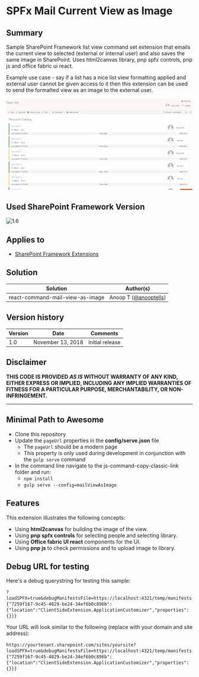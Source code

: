 # SPFx Mail Current View as Image

## Summary
Sample SharePoint Framework list view command set extension that emails the current view to selected (external or internal user) and also saves the same image in SharePoint. Uses html2canvas library, pnp spfx controls, pnp js and office fabric ui react.

Example use case - say if a list has a nice list view formatting applied and external user cannot be given access to it then this extension can be used to send the formatted view as an image to the external user.

![Mail Currrent View as Image](./demo/Mail_this_view.gif)

## Used SharePoint Framework Version 
![1.6](https://img.shields.io/badge/version-1.6-green.svg)

## Applies to

* [SharePoint Framework Extensions](https://dev.office.com/sharepoint/docs/spfx/extensions/overview-extensions)

## Solution

Solution|Author(s)
--------|---------
react-command-mail-view-as-image | Anoop T ([@anooptells](https://twitter.com/anooptells))

## Version history

Version|Date|Comments
-------|----|--------
1.0|November 13, 2018|Initial release

## Disclaimer
**THIS CODE IS PROVIDED *AS IS* WITHOUT WARRANTY OF ANY KIND, EITHER EXPRESS OR IMPLIED, INCLUDING ANY IMPLIED WARRANTIES OF FITNESS FOR A PARTICULAR PURPOSE, MERCHANTABILITY, OR NON-INFRINGEMENT.**

---

## Minimal Path to Awesome

- Clone this repository
- Update the `pageUrl` properties in the **config/serve.json** file
  - The `pageUrl` should be a modern page
  - This property is only used during development in conjunction with the `gulp serve` command
- In the command line navigate to the js-command-copy-classic-link folder and run:
  - `npm install`
  - `gulp serve --config=mailViewAsImage`

## Features

This extension illustrates the following concepts:

- Using **html2canvas** for building the image of the view.
- Using **pnp spfx controls** for selecting people and selecting library.
- Using **Office fabric UI react** components for the UI. 
- Using **pnp js** to check permissions and to upload image to library.

## Debug URL for testing
Here's a debug querystring for testing this sample:

```
?loadSPFX=true&debugManifestsFile=https://localhost:4321/temp/manifests.js&customActions={"7259f167-9c45-4829-be24-34ef6b0c896b":{"location":"ClientSideExtension.ApplicationCustomizer","properties":{}}}
```

Your URL will look similar to the following (replace with your domain and site address):
```
https://yourtenant.sharepoint.com/sites/yoursite?loadSPFX=true&debugManifestsFile=https://localhost:4321/temp/manifests.js&customActions={"7259f167-9c45-4829-be24-34ef6b0c896b":{"location":"ClientSideExtension.ApplicationCustomizer","properties":{}}}
```
